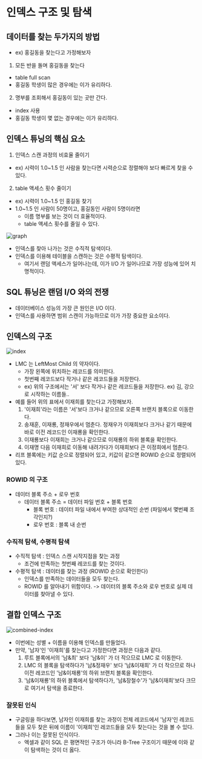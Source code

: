 # 인덱스 구조 및 탐색

## 데이터를 찾는 두가지의 방법

- ex) 홍길동을 찾는다고 가정해보자

1. 모든 반을 돌며 홍길동을 찾는다

- table full scan
- 홍길동 학생이 많은 경우에는 이가 유리하다.

2. 명부를 조회해서 홍길동이 있는 곳만 간다.

- index 사용
- 홍길동 학생이 몇 없는 경우에는 이가 유리하다.

## 인덱스 튜닝의 핵심 요소

1. 인덱스 스캔 과정의 비효율 줄이기

- ex) 시력이 1.0~1.5 인 사람을 찾는다면 시력순으로 정렬해야 보다 빠르게 찾을 수 있다.

2. table 액세스 횟수 줄이기

- ex) 시력이 1.0~1.5 인 홍길동 찾기
- 1.0~1.5 인 사람이 50명이고, 홍길동인 사람이 5명이라면
    - 이름 명부를 보는 것이 더 효율적이다.
    - table 액세스 횟수를 줄일 수 있다.

![graph](https://github.com/Jin409/TodayILearned/assets/77621712/458ae87a-3594-44bf-a537-0a895a0c9bdf)

- 인덱스를 찾아 나가는 것은 수직적 탐색이다.
- 인덱스를 이용해 테이블을 스캔하는 것은 수평적 탐색이다.
    - 여기서 랜덤 액세스가 일어나는데, 이가 I/O 가 일어나므로 가장 성능에 있어 치명적이다.

## SQL 튜닝은 랜덤 I/O 와의 전쟁

- 데이터베이스 성능의 가장 큰 원인은 I/O 이다.
- 인덱스를 사용하면 범위 스캔이 가능하므로 이가 가장 중요한 요소이다.

## 인덱스의 구조

![index](https://github.com/Jin409/TodayILearned/assets/77621712/8526aaec-e7f0-4774-a6e6-e44fa593726f)

- LMC 는 LeftMost Child 의 약자이다.
    - 가장 왼쪽에 위치하는 레코드를 의미한다.
    - 첫번째 레코드보다 작거나 같은 레코드들을 저장한다.
    - ex) 위의 구조에서는 '서' 보다 작거나 같은 레코드들을 저장한다. ex) 김, 강으로 시작하는 이름들..
- 예를 들어 위의 표에서 이재희를 찾는다고 가정해보자.
    1. '이재희'라는 이름은 '서'보다 크거나 같으므로 오른쪽 브랜치 블록으로 이동한다.
    2. 송재훈, 이재룡, 정재우에서 멈춘다. 정재우가 이재희보다 크거나 같기 때문에 바로 이전 레코드인 이재룡을 확인한다.
    3. 이재룡보다 이재희는 크거나 같으므로 이재룡의 하위 블록을 확인한다.
    4. 이재명 다음 이재희로 이동해 내려가다가 이재희보다 큰 이정희에서 멈춘다.
- 리프 블록에는 키값 순으로 정렬되어 있고, 키값이 같으면 ROWID 순으로 정렬되어 있다.

### ROWID 의 구조

- 데이터 블록 주소 + 로우 번호
    - 데이터 블록 주소 = 데이터 파일 번호 + 블록 번호
        - 블록 번호 : 데이터 파일 내에서 부여한 상대적인 순번 (파일에서 몇번쨰 조각인지?)
        - 로우 번호 : 블록 내 순번

### 수직적 탐색, 수평적 탐색

- 수직적 탐색 : 인덱스 스캔 시작지점을 찾는 과정
    - 조건에 만족하는 첫번째 레코드를 찾는 것이다.
- 수평적 탐색 : 데이터를 찾는 과정 (ROWID 순으로 확인한다)
    - 인덱스를 만족하는 데이터들을 모두 찾는다.
    - ROWID 를 알아내기 위함이다. -> 데이터의 블록 주소와 로우 번호로 실제 데이터를 찾아낼 수 있다.

## 결합 인덱스 구조

![combined-index](https://github.com/Jin409/TodayILearned/assets/77621712/6d87c6ff-7b66-4b4e-ba40-cb49ff764a47)

- 이번에는 성별 + 이름을 이용해 인덱스를 만들었다.
- 만약, '남자'인 '이재희'를 찾는다고 가정한다면 과정은 다음과 같다.
    1. 루트 블록에서의 '남&최' 보다 '남&이' 가 더 작으므로 LMC 로 이동한다.
    2. LMC 의 블록을 탐색하다가 '남&정재우' 보다 '남&이재희' 가 더 작으므로 하나 이전 레코드인 '남&이재룡'의 하위 브랜치 블록을 확인한다.
    3. '남&이재룡'의 하위 블록에서 탐색하다가, '남&장철수'가 '남&이재희'보다 크므로 여기서 탐색을 종료한다.

### 잘못된 인식

- 구글링을 하다보면, 남자인 이재희를 찾는 과정이 전체 레코드에서 '남자'인 레코드들을 모두 찾은 뒤에 이름이 '이재희'인 레코드들을 모두 찾는다는 것을 볼 수 있다.
- 그러나 이는 잘못된 인식이다.
    - 엑셀과 같이 SQL 은 평면적인 구조가 아니라 B-Tree 구조이기 때문에 이와 같이 탐색하는 것이 더 옳다.


